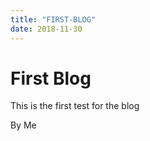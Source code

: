 ```yaml
---
title: "FIRST-BLOG"
date: 2018-11-30
---
```


# First Blog 

This is the first test for the blog


By Me
